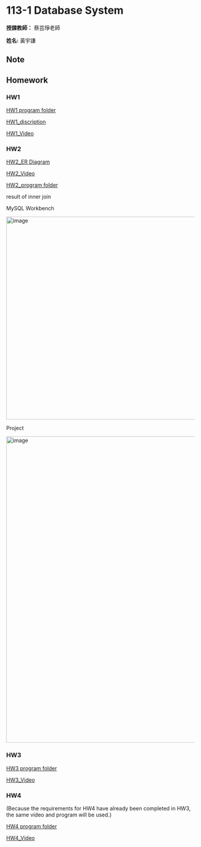 # 113-1 Database System

**授課教師：** 蔡芸琤老師

**姓名:** 黃宇謙

## Note

## Homework

### HW1

[HW1 program folder](https://github.com/ArthurArthurArthur0817/Database-System/tree/main/HW1)

[HW1_discription](https://github.com/ArthurArthurArthur0817/Database-System/blob/main/HW1/Homework%201.pdf)

[HW1_Video](https://youtu.be/D8i0SQLk45Y)

### HW2

[HW2_ER Diagram](https://github.com/ArthurArthurArthur0817/Database-System/blob/main/HW2/Entity%20Relationship%20Diagram%20.png)

[HW2_Video](https://youtu.be/riVM1c_Aydc?si=mxW6XBEI785M_MpB)

[HW2_program folder](https://github.com/ArthurArthurArthur0817/Database-System/tree/main/HW2)

result of inner join

MySQL Workbench

<img width="542" alt="image" src="https://github.com/user-attachments/assets/781aa6c4-d541-449e-a6b8-17566cfd704a">

Project

<img width="818" alt="image" src="https://github.com/user-attachments/assets/b58618fb-65f6-49e5-a047-40bb0994ced1">

### HW3

[HW3 program folder](https://github.com/ArthurArthurArthur0817/Database-System/tree/main/HW3)

[HW3_Video](https://youtu.be/fJDqRf0H1ME)

### HW4

(Because the requirements for HW4 have already been completed in HW3, the same video and program will be used.)

[HW4 program folder](https://github.com/ArthurArthurArthur0817/Database-System/tree/main/HW3)

[HW4_Video](https://youtu.be/fJDqRf0H1ME)
